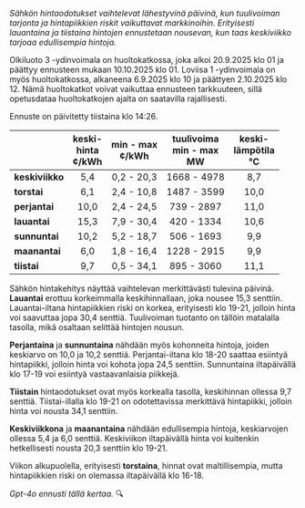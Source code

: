 *Sähkön hintaodotukset vaihtelevat lähestyvinä päivinä, kun tuulivoiman tarjonta ja hintapiikkien riskit vaikuttavat markkinoihin. Erityisesti lauantaina ja tiistaina hintojen ennustetaan nousevan, kun taas keskiviikko tarjoaa edullisempia hintoja.*

Olkiluoto 3 -ydinvoimala on huoltokatkossa, joka alkoi 20.9.2025 klo 01 ja päättyy ennusteen mukaan 10.10.2025 klo 01. Loviisa 1 -ydinvoimala on myös huoltokatkossa, alkaneena 6.9.2025 klo 10 ja päättyen 2.10.2025 klo 12. Nämä huoltokatkot voivat vaikuttaa ennusteen tarkkuuteen, sillä opetusdataa huoltokatkojen ajalta on saatavilla rajallisesti.

Ennuste on päivitetty tiistaina klo 14:26.

|             | keski-<br>hinta<br>¢/kWh | min - max<br>¢/kWh | tuulivoima<br>min - max<br>MW | keski-<br>lämpötila<br>°C |
|:-------------|:----------------:|:----------------:|:-------------:|:-------------:|
| **keskiviikko** | 5,4 | 0,2 - 20,3 | 1668 - 4978 | 8,7 |
| **torstai** | 6,1 | 2,4 - 10,8 | 1487 - 3599 | 10,0 |
| **perjantai** | 10,0 | 2,4 - 24,5 | 739 - 2897 | 11,0 |
| **lauantai** | 15,3 | 7,9 - 30,4 | 420 - 1334 | 10,6 |
| **sunnuntai** | 10,2 | 5,2 - 18,7 | 506 - 1693 | 9,9 |
| **maanantai** | 6,0 | 1,8 - 16,4 | 1228 - 2915 | 9,9 |
| **tiistai** | 9,7 | 0,5 - 34,1 | 895 - 3060 | 11,1 |

Sähkön hintakehitys näyttää vaihtelevan merkittävästi tulevina päivinä. **Lauantai** erottuu korkeimmalla keskihinnallaan, joka nousee 15,3 senttiin. Lauantai-iltana hintapiikkien riski on korkea, erityisesti klo 19-21, jolloin hinta voi saavuttaa jopa 30,4 senttiä. Tuulivoiman tuotanto on tällöin matalalla tasolla, mikä osaltaan selittää hintojen nousun.

**Perjantaina** ja **sunnuntaina** nähdään myös kohonneita hintoja, joiden keskiarvo on 10,0 ja 10,2 senttiä. Perjantai-iltana klo 18-20 saattaa esiintyä hintapiikki, jolloin hinta voi kohota jopa 24,5 senttiin. Sunnuntaina iltapäivällä klo 17-19 voi esiintyä vastaavanlaisia piikkejä.

**Tiistain** hintaodotukset ovat myös korkealla tasolla, keskihinnan ollessa 9,7 senttiä. Tiistai-illalla klo 19-21 on odotettavissa merkittävä hintapiikki, jolloin hinta voi nousta 34,1 senttiin.

**Keskiviikkona** ja **maanantaina** nähdään edullisempia hintoja, keskiarvojen ollessa 5,4 ja 6,0 senttiä. Keskiviikon iltapäivällä hinta voi kuitenkin hetkellisesti nousta 20,3 senttiin klo 19-21.

Viikon alkupuolella, erityisesti **torstaina**, hinnat ovat maltillisempia, mutta hintapiikkien riski on olemassa iltapäivällä klo 16-18. 

*Gpt-4o ennusti tällä kertaa.* 🔍
